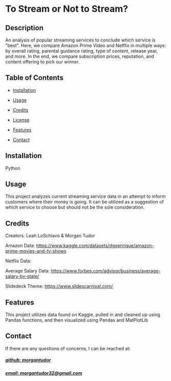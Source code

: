 # To Stream or Not to Stream?

## Description
An analysis of popular streaming services to conclude which service is "best". Here, we compare Amazon Prime Video and Netflix in multiple ways: by overall rating, parental guidance rating, type of content, release year, and more. In the end, we compare subscription prices, reputation, and content offering to pick our winner.



## Table of Contents
- [Installation](#installation)
- [Usage](#usage)
- [Credits](#credits)
- [License](#license)
- [Features](#features)

- [Contact](#contact)

## Installation
Python

## Usage
This project analyzes current streaming service data in an attempt to inform customers where their money is going. It can be utilized as a suggestion of which service to choose but should not be the sole consideration.

## Credits
Creators: Leah LoSchiavo & Morgan Tudor

Amazon Data: https://www.kaggle.com/datasets/dgoenrique/amazon-prime-movies-and-tv-shows

Netflix Data: 

Average Salary Data: https://www.forbes.com/advisor/business/average-salary-by-state/

Slidedeck Theme: https://www.slidescarnival.com/



## Features
This project utilizes data found on Kaggle, pulled in and cleaned up using Pandas functions, and then visualized using Pandas and MatPlotLib



## Contact
If there are any questions of concerns, I can be reached at:
##### [github: morgantudor](https://github.com/morgantudor)
##### [email: morgantudor32@gmail.com](mailto:morgantudor32@gmail.com)

